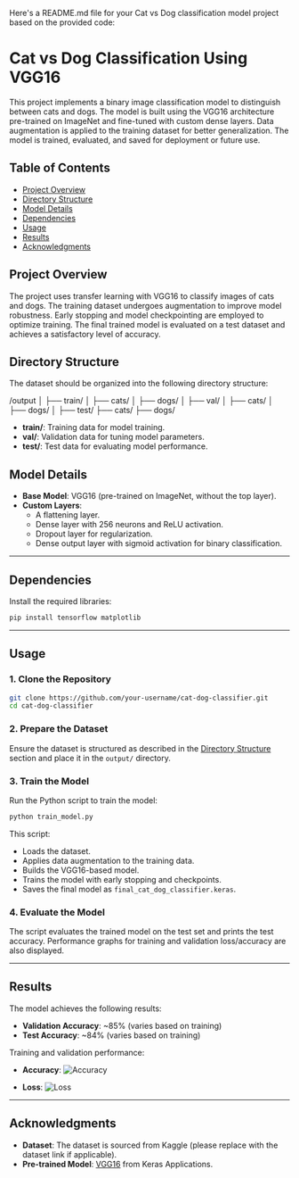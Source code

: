 Here's a README.md file for your Cat vs Dog classification model project based on the provided code:

# Cat vs Dog Classification Using VGG16

This project implements a binary image classification model to distinguish between cats and dogs. The model is built using the VGG16 architecture pre-trained on ImageNet and fine-tuned with custom dense layers. Data augmentation is applied to the training dataset for better generalization. The model is trained, evaluated, and saved for deployment or future use.


## Table of Contents

- [Project Overview](#project-overview)
- [Directory Structure](#directory-structure)
- [Model Details](#model-details)
- [Dependencies](#dependencies)
- [Usage](#usage)
- [Results](#results)
- [Acknowledgments](#acknowledgments)


## Project Overview

The project uses transfer learning with VGG16 to classify images of cats and dogs. The training dataset undergoes augmentation to improve model robustness. Early stopping and model checkpointing are employed to optimize training. The final trained model is evaluated on a test dataset and achieves a satisfactory level of accuracy.


## Directory Structure

The dataset should be organized into the following directory structure:

/output
│
├── train/
│   ├── cats/
│   ├── dogs/
│
├── val/
│   ├── cats/
│   ├── dogs/
│
├── test/
    ├── cats/
    ├── dogs/

- **train/**: Training data for model training.
- **val/**: Validation data for tuning model parameters.
- **test/**: Test data for evaluating model performance.


## Model Details

- **Base Model**: VGG16 (pre-trained on ImageNet, without the top layer).
- **Custom Layers**:
  - A flattening layer.
  - Dense layer with 256 neurons and ReLU activation.
  - Dropout layer for regularization.
  - Dense output layer with sigmoid activation for binary classification.

---

## Dependencies

Install the required libraries:

```bash
pip install tensorflow matplotlib
```

---

## Usage

### 1. Clone the Repository

```bash
git clone https://github.com/your-username/cat-dog-classifier.git
cd cat-dog-classifier
```

### 2. Prepare the Dataset

Ensure the dataset is structured as described in the [Directory Structure](#directory-structure) section and place it in the `output/` directory.

### 3. Train the Model

Run the Python script to train the model:

```bash
python train_model.py
```

This script:
- Loads the dataset.
- Applies data augmentation to the training data.
- Builds the VGG16-based model.
- Trains the model with early stopping and checkpoints.
- Saves the final model as `final_cat_dog_classifier.keras`.

### 4. Evaluate the Model

The script evaluates the trained model on the test set and prints the test accuracy. Performance graphs for training and validation loss/accuracy are also displayed.

---

## Results

The model achieves the following results:
- **Validation Accuracy**: ~85% (varies based on training)
- **Test Accuracy**: ~84% (varies based on training)

Training and validation performance:

- **Accuracy**:
  ![Accuracy](accuracy_plot_placeholder.png)

- **Loss**:
  ![Loss](loss_plot_placeholder.png)

---

## Acknowledgments

- **Dataset**: The dataset is sourced from Kaggle (please replace with the dataset link if applicable).
- **Pre-trained Model**: [VGG16](https://keras.io/api/applications/vgg/#vgg16-function) from Keras Applications.



